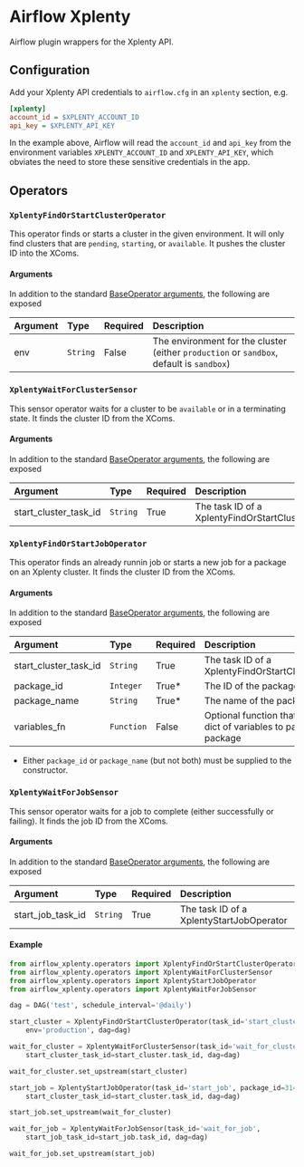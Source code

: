 # Airflow Xplenty

Airflow plugin wrappers for the Xplenty API.

## Configuration

Add your Xplenty API credentials to `airflow.cfg` in an `xplenty` section, e.g.

```ini
[xplenty]
account_id = $XPLENTY_ACCOUNT_ID
api_key = $XPLENTY_API_KEY
```

In the example above, Airflow will read the `account_id` and `api_key` from the
environment variables `XPLENTY_ACCOUNT_ID` and `XPLENTY_API_KEY`, which
obviates the need to store these sensitive credentials in the app.

## Operators

### `XplentyFindOrStartClusterOperator`

This operator finds or starts a cluster in the given environment. It will only
find clusters that are `pending`, `starting`, or `available`. It pushes the
cluster ID into the XComs.

#### Arguments

In addition to the standard [BaseOperator arguments](https://airflow.incubator.apache.org/code.html#baseoperator), the following are exposed

|   Argument   |   Type    | Required | Description |
|:------------ |:--------- |:-------- |:----------- |
| env          | `String`  | False    | The environment for the cluster (either `production` or `sandbox`, default is `sandbox`) |


### `XplentyWaitForClusterSensor`

This sensor operator waits for a cluster to be `available` or in a terminating
state. It finds the cluster ID from the XComs.

#### Arguments

In addition to the standard [BaseOperator arguments](https://airflow.incubator.apache.org/code.html#baseoperator), the following are exposed

|       Argument        |   Type    | Required | Description |
|:--------------------- |:--------- |:-------- |:----------- |
| start_cluster_task_id | `String`  | True     | The task ID of a XplentyFindOrStartClusterOperator  |


### `XplentyFindOrStartJobOperator`

This operator finds an already runnin job or starts a new job for a package on
an Xplenty cluster. It finds the cluster ID from the XComs.

#### Arguments

In addition to the standard [BaseOperator arguments](https://airflow.incubator.apache.org/code.html#baseoperator), the following are exposed

|       Argument        |   Type     | Required | Description |
|:--------------------- |:---------- |:-------- |:----------- |
| start_cluster_task_id | `String`   | True     | The task ID of a XplentyFindOrStartClusterOperator  |
| package_id            | `Integer`  | True*    | The ID of the package to run |
| package_name          | `String`   | True*    | The name of the package to run |
| variables_fn          | `Function` | False    | Optional function that returns a dict of variables to pass to the package |

 * Either `package_id` or `package_name` (but not both) must be supplied to the
 constructor.

### `XplentyWaitForJobSensor`

This sensor operator waits for a job to complete (either successfully or
failing). It finds the job ID from the XComs.

#### Arguments

In addition to the standard [BaseOperator arguments](https://airflow.incubator.apache.org/code.html#baseoperator), the following are exposed

|     Argument      |   Type    | Required | Description |
|:----------------- |:--------- |:-------- |:----------- |
| start_job_task_id | `String`  | True     | The task ID of a XplentyStartJobOperator  |


#### Example

```python
from airflow_xplenty.operators import XplentyFindOrStartClusterOperator
from airflow_xplenty.operators import XplentyWaitForClusterSensor
from airflow_xplenty.operators import XplentyStartJobOperator
from airflow_xplenty.operators import XplentyWaitForJobSensor

dag = DAG('test', schedule_interval='@daily')

start_cluster = XplentyFindOrStartClusterOperator(task_id='start_cluster',
    env='production', dag=dag)

wait_for_cluster = XplentyWaitForClusterSensor(task_id='wait_for_cluster',
    start_cluster_task_id=start_cluster.task_id, dag=dag)

wait_for_cluster.set_upstream(start_cluster)

start_job = XplentyStartJobOperator(task_id='start_job', package_id=314,
    start_cluster_task_id=start_cluster.task_id, dag=dag)

start_job.set_upstream(wait_for_cluster)

wait_for_job = XplentyWaitForJobSensor(task_id='wait_for_job',
    start_job_task_id=start_job.task_id, dag=dag)

wait_for_job.set_upstream(start_job)
```
